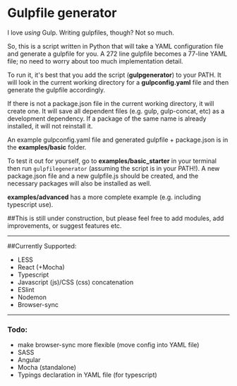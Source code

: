 # Gulpfile generator
I love _using_ Gulp. Writing gulpfiles, though? Not so much. 

So, this is a script written in Python that will take a YAML configuration file and generate a gulpfile for you. A 272 line gulpfile becomes a 77-line YAML file; no need to worry about too much implementation detail.

To run it, it's best that you add the script (**gulpgenerator**) to your PATH. It will look in the current working directory for a **gulpconfig.yaml** file and then generate the gulpfile accordingly.

If there is not a package.json file in the current working directory, it will create one. It will save all dependent files (e.g. gulp, gulp-concat, etc) as a development dependency. If a package of the same name is already installed, it will not reinstall it.

An example gulpconfig.yaml file and generated gulpfile + package.json is in the **examples/basic** folder. 

To test it out for yourself, go to **examples/basic_starter** in your terminal then run `gulpfilegenerator` (assuming the script is in your PATH!). A new package.json file and a new gulpfile.js should be created, and the necessary packages will also be installed as well. 

**examples/advanced** has a more complete example (e.g. including typescript use).

##This is still under construction, but please feel free to add modules, add improvements, or suggest features etc.

----
##Currently Supported:
* LESS
* React (+Mocha)
* Typescript
* Javascript (js)/CSS (css) concatenation
* ESlint
* Nodemon
* Browser-sync

---
### Todo:
* make browser-sync more flexible (move config into YAML file)
* SASS
* Angular
* Mocha (standalone)
* Typings declaration in YAML file (for typescript)